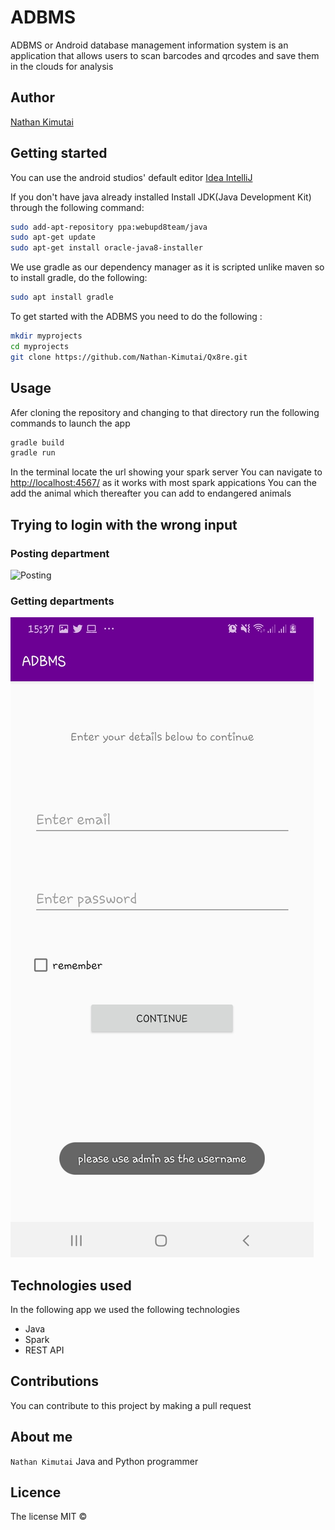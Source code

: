 # ADBMS

ADBMS or Android database management information system is an application that allows users to scan barcodes and qrcodes and save them in the clouds for analysis


## Author
[Nathan Kimutai](https://github.com/Nathan-Kimutai)

## Getting started
You can use the android studios' default editor [Idea IntelliJ](https://developer.android.com/studio)

If you don't have java already installed
Install JDK(Java Development Kit) through the following command:
```bash
sudo add-apt-repository ppa:webupd8team/java
sudo apt-get update
sudo apt-get install oracle-java8-installer
```
We use gradle as our dependency manager as it is scripted unlike maven so to install gradle, do the following:
```bash
sudo apt install gradle
```
To get started with the ADBMS you need to do the following :
```bash
mkdir myprojects
cd myprojects
git clone https://github.com/Nathan-Kimutai/Qx8re.git
```

## Usage
Afer cloning the repository and changing to that directory run the following commands to launch the app

```bash
gradle build
gradle run
```
In the terminal locate the url showing your spark server
You can navigate to [http://localhost:4567/](http://localhost:4567/) as it works with most spark appications
You can the add the animal which thereafter you can add to endangered animals

## Trying to login with the wrong input
### Posting department
![Posting](app/src/main/resources/public/images/postdepartments.png)
### Getting departments
![Get department](/app/src/main/res/drawable/inputvalidation.jpg)
## Technologies used
In the following app we used the following technologies
* Java
* Spark
* REST API

## Contributions
You can contribute to this project by making a pull request

## About me
`Nathan Kimutai` Java and Python programmer

## Licence
The license MIT &copy;

